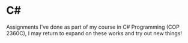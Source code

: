 # C#
Assignments I've done as part of my course in C# Programming (COP 2360C), I may return to expand on these works and try out new things!
